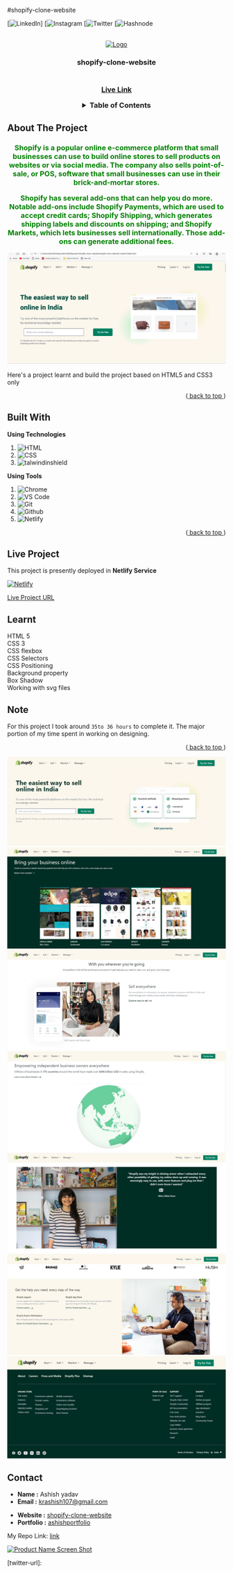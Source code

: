 #shopify-clone-website
<div id="top"></div>

<!-- Social Links -->

[![LinkedIn][linkedin-shield]]
[![Instagram][instagram-shield]
[![Twitter][twitter-shield]
[![Hashnode][hashnode-shield]

<!-- PROJECT LOGO -->
<br />
   <div align="center">
<!--   put github main home page -->
   <a href="https://github.com/ashish259/shopify-clone-website/blob/main/shopyhomepAGESS.png?raw=true">     
    <img src="https://learncodeonline.in/mascot.png" alt="Logo" width="80">
   </a>
   </div>

<h3 align="center">shopify-clone-website <h3>

 <p align="center">
    <br />
<!-- put link live website     -->
    <a href="https://bucolic-cendol-a8a27e.netlify.app/">Live Link</a>
  </p>
</div>

<!-- TABLE OF CONTENTS -->
<details align="center">
  <summary>Table of Contents</summary>
  <ol>
    <li>
      <a href="#about-the-project">About The Project</a>
    </li>
    <li><a href="#built-with">Built With</a></li>
    <li><a href="#live-project">Live Project</a></li>
    <li><a href="#learnt">Learnt</a></li>
    <li><a href="#contact">About Me</a></li>

  </ol>
</details>

<!-- ABOUT THE PROJECT -->

## About The Project
 <div align="center">
      <h3 style="color:green;">
      Shopify is a popular online e-commerce platform that small businesses can use to build online stores to sell products on websites or via social media. The company also sells point-of-sale, or POS, software that small businesses can use in their brick-and-mortar stores.

Shopify has several add-ons that can help you do more. Notable add-ons include Shopify Payments, which are used to accept credit cards; Shopify Shipping, which generates shipping labels and discounts on shipping; and Shopify Markets, which lets businesses sell internationally. Those add-ons can generate additional fees.
      </h3>
   
 </div>
<!-- write prohect no and ss of project homepage  -->

![shopify: shopify](https://github.com/ashish259/shopify-clone-website/blob/main/shopyhomepAGESS.png?raw=true)

Here's a project learnt and build the project based on HTML5 and CSS3 only

<p align="right">(<a href="#top"> back to top </a>)</p>

## Built With

**Using Technologies**

1. ![HTML][html-shield]
2. ![CSS][css-shield]
3. ![talwindinshield]

**Using Tools**

1. ![Chrome][chrome-shield]
2. ![VS Code][vscode-shield]
3. ![Git][git-shield]
4. ![Github][github-shield]
5. ![Netlify][netlify-shield]


<p align="right">(<a href="#top"> back to top </a>)</p>

## Live Project

This project is presently deployed in **Netlify Service**

[![Netlify][netlify-shield]][project-url]
<!--put live project url netlify  -->
[Live Project URL](https://bucolic-cendol-a8a27e.netlify.app/ )

<!-- LEARNT -->

## Learnt

 HTML 5 <br>
 CSS 3  <br>
 CSS flexbox  <br>
 CSS Selectors  <br>
 CSS Positioning  <br>
 Background property  <br>
 Box Shadow  <br>
 Working with svg files  <br>
<!-- NOTE -->

## Note

For this project I took around `35to 36 hours` to complete it. The major portion of my time spent in working on designing.

<p align="right">(<a href="#top"> back to top </a>)</p>

<!--put hole page ss  -->
![ shopify:Screenshot1](https://github.com/ashish259/shopify-clone-website/blob/main/shopifyss1.jpeg?raw=true)
![ shopify:Screenshot2](https://github.com/ashish259/shopify-clone-website/blob/main/shopify-02.jpeg?raw=true)
![ shopify:Screenshot3](https://github.com/ashish259/shopify-clone-website/blob/main/shopify-03.jpeg?raw=true)
![ shopify:Screenshot4](https://github.com/ashish259/shopify-clone-website/blob/main/shopify-04.jpeg?raw=true)
![ shopify:Screenshot5](https://github.com/ashish259/shopify-clone-website/blob/main/shopify-05.jpeg?raw=true)
![ shopify:Screenshot6](https://github.com/ashish259/shopify-clone-website/blob/main/shopify-06.jpeg?raw=true)
![ shopify:Screenshot7](https://github.com/ashish259/shopify-clone-website/blob/main/shopify-07.jpeg?raw=true)


<!-- CONTACT -->

## Contact

- **Name :** Ashish yadav
- **Email :** krashish107@gmail.com
<!--put link of live netlify    -->
- **Website :** [shopify-clone-website](https://bucolic-cendol-a8a27e.netlify.app/ )
- **Portfolio :** [ashishportfolio](https://lustrous-frangollo-0dd873.netlify.app/)

My Repo Link: [link](https://github.com/ashish259?tab=repositories)

<!-- BACK TO TOP -->

[![Product Name Screen Shot][backtotop-shield]](#top)

<!-- MARKDOWN LINKS & IMAGES -->

<!-- Linkedin -->

[linkedin-shield]: https://img.shields.io/badge/-LinkedIn-black.svg?style=for-the-badge&logo=linkedin&colorB=0B5FBB
[linkedin-url]: https://www.linkedin.com/in/ashish-20164b176/

<!-- Instagram -->

[instagram-shield]: https://img.shields.io/badge/Instagram-%23E4405F.svg?style=for-the-badge&logo=Instagram&logoColor=white
[instagram-url]: https://www.instagram.com/kr.ashish107/

<!-- Twitter -->

[twitter-shield]: https://img.shields.io/badge/Twitter-%231DA1F2.svg?style=for-the-badge&logo=Twitter&logoColor=white
[twitter-url]: 

<!-- Hashnode -->

[hashnode-shield]: https://img.shields.io/badge/Hashnode-2962FF?style=for-the-badge&logo=hashnode&logoColor=white
[hashnode-url]: https://startcode.hashnode.dev/

<!-- Back to Top -->

[backtotop-shield]: https://img.shields.io/badge/Back%20to%20Top-%5E-brightgreen

<!-- Tools and Technologies -->

[html-shield]: https://img.shields.io/badge/html5-%23E34F26.svg?style=for-the-badge&logo=html5&logoColor=white
[css-shield]: https://img.shields.io/badge/css3-%231572B6.svg?style=for-the-badge&logo=css3&logoColor=white
[vscode-shield]: https://img.shields.io/badge/Visual%20Studio%20Code-0078d7.svg?style=for-the-badge&logo=visual-studio-code&logoColor=white
[chrome-shield]: https://img.shields.io/badge/Google%20Chrome-4285F4?style=for-the-badge&logo=GoogleChrome&logoColor=white
[netlify-shield]: https://img.shields.io/badge/netlify-%23000000.svg?style=for-the-badge&logo=netlify&logoColor=#00C7B7
[git-shield]: https://img.shields.io/badge/git-%23F05033.svg?style=for-the-badge&logo=git&logoColor=white
[github-shield]: https://img.shields.io/badge/github-%23121011.svg?style=for-the-badge&logo=github&logoColor=white
[talwindinshield]:https://camo.githubusercontent.com/ec8056bddf659d21de39b358d9786e56731cd767117e091348411666a5e7eee6/68747470733a2f2f696d672e736869656c64732e696f2f62616467652f7461696c77696e646373732d2532333338423241432e7376673f7374796c653d666f722d7468652d6261646765266c6f676f3d7461696c77696e642d637373266c6f676f436f6c6f723d7768697465

<!-- Project screenshot -->

[product-screenshot]:https://github.com/ashish259/Developer_landing_website/blob/main/developer_landinpage.png?raw=true
[project-url]: https://github.com/ashish259/Developer_landing_website


